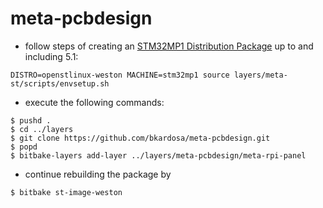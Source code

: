 # meta-pcbdesign

- follow steps of creating an [STM32MP1 Distribution Package](https://wiki.st.com/stm32mpu/wiki/STM32MP1_Distribution_Package) up to and including 5.1:
```
DISTRO=openstlinux-weston MACHINE=stm32mp1 source layers/meta-st/scripts/envsetup.sh
```
- execute the following commands:
```
$ pushd .
$ cd ../layers
$ git clone https://github.com/bkardosa/meta-pcbdesign.git
$ popd
$ bitbake-layers add-layer ../layers/meta-pcbdesign/meta-rpi-panel
```
- continue rebuilding the package by
```
$ bitbake st-image-weston
```
